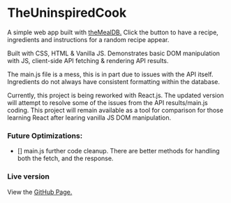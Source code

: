 # TheUninspiredCook
A simple web app built with [theMealDB.](https://www.themealdb.com/api.php) Click the button to have a recipe, ingredients and instructions for a random recipe appear.

Built with CSS, HTML & Vanilla JS. Demonstrates basic DOM manipulation with JS, client-side API fetching & rendering API results.

The main.js file is a mess, this is in part due to issues with the API itself. Ingredients do not always have consistent formatting within the database.

Currently, this project is being reworked with React.js. The updated version will attempt to resolve some of the issues from the API results/main.js coding. This project will remain available as a tool for comparison for those learning React after learing vanilla JS DOM manipulation.

### Future Optimizations:
- [] main.js further code cleanup. There are better methods for handling both the fetch, and the response.

### Live version

View the [GitHub Page.](https://mariahlaqua.github.io/TheUninspiredCook/)
